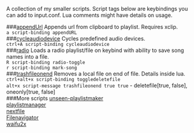 A collection of my smaller scripts. Script tags below are keybindings you can add to input.conf. Lua comments might have details on usage.
  
###[appendUrl](https://github.com/donmaiq/mpv-scripts/blob/master/appendURL.lua)
  Appends url from clipboard to playlist. Requires xclip.  
  `a script-binding appendURL`  
###[cycleaudiodevice](https://github.com/donmaiq/mpv-scripts/blob/master/cycleaudiodevice.lua)
  Cycles predefined audio devices.  
  `ctrl+A script-binding cycleaudiodevice`  
###[radio](https://github.com/donmaiq/mpv-scripts/blob/master/radio.lua)
  Loads a radio playlist/file on keybind with ability to save song names into a file.  
  `R script-binding radio-toggle`  
  `r script-binding mark-song`  
###[trashfileonend](https://github.com/donmaiq/mpv-scripts/blob/master/trashfileonend.lua)
  Removes a local file on end of file. Details inside lua.  
  `ctrl+alt+x script-binding toggledeletefile`  
  `alt+x script-message trashfileonend true true` - deletefile[true, false], oneonly[true, false]  
###More scripts
  [unseen-playlistmaker](https://github.com/donmaiq/unseen-playlistmaker)  
  [playlistmanager](https://github.com/donmaiq/Mpv-Playlistmanager)  
  [nextfile](https://github.com/donmaiq/mpv-nextfile)  
  [Filenavigator](https://github.com/donmaiq/mpv-filenavigator)  
  [waifu2x](https://github.com/donmaiq/mpv-waifu2x)  
